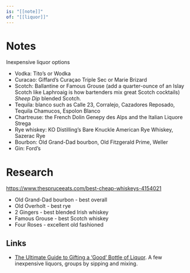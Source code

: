 ```yaml
---
is: "[[note]]"
of: "[[liquor]]"
---
```


# Notes
Inexpensive liquor options
* Vodka: Tito’s or Wodka
* Curacao: Giffard’s Curaçao Triple Sec or Marie Brizard
* Scotch: Ballantine or Famous Grouse (add a quarter-ounce of an Islay Scotch like Laphroaig is how bartenders mix great Scotch cocktails) *Sheep Dip* blended Scotch.
* Tequila:  blanco such as Calle 23, Corralejo, Cazadores Reposado, Tequila Chamucos, Espolon Blanco
* Chartreuse: the French Dolin Genepy des Alps and the Italian Liquore Strega
* Rye whiskey: KO Distilling’s Bare Knuckle American Rye Whiskey, Sazerac Rye
* Bourbon: Old Grand-Dad bourbon, Old Fitzgerald Prime, Weller
* Gin: Ford’s

# Research
https://www.thespruceeats.com/best-cheap-whiskeys-4154021
- Old Grand-Dad bourbon - best overall
- Old Overholt - best rye
- 2 Gingers - best blended Irish whiskey
- Famous Grouse - best Scotch whiskey
- Four Roses - excellent old fashioned

## Links
* [The Ultimate Guide to Gifting a ‘Good’ Bottle of Liquor](https://lifehacker.com/the-ultimate-guide-to-gifting-a-good-bottle-of-liquor-1847959884). A few inexpensive liquors, groups by sipping and mixing.

